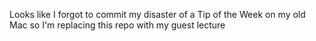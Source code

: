 Looks like I forgot to commit my disaster of a Tip of the Week on my old Mac so I'm replacing this repo with my guest lecture
